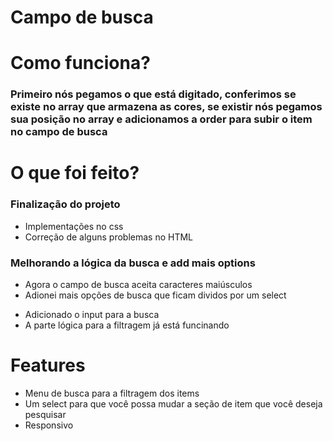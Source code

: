 # Campo de busca

# Como funciona?
<h3>Primeiro nós pegamos o que está digitado, conferimos se existe no array que armazena as cores, se existir nós pegamos sua posição no array e adicionamos a order para subir
o item no campo de busca</h3>

# O que foi feito?
### Finalização do projeto
<ul>
  <li>Implementações no css</li>
   <li>Correção de alguns problemas no HTML</li>
</ul>

### Melhorando a lógica da busca e add mais options
<ul>
  <li>Agora o campo de busca aceita caracteres maiúsculos</li>
  <li>Adionei mais opções de busca que ficam dividos por um select</li>
</ul>

<ul>
  <li>Adicionado o input para a busca</li>
  <li>A parte lógica para a  filtragem já está funcinando</li>
</ul>

# Features

<ul>
   <li>Menu de busca para a filtragem dos items</li>
   <li>Um select para que você possa mudar a seção de item que você deseja pesquisar</li>
   <li>Responsivo</li>
</ul>
